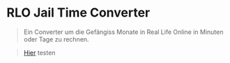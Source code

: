 # RLO Jail Time Converter

>Ein Converter um die Gefängiss Monate in Real Life Online in Minuten oder Tage zu rechnen.

> [Hier](https://mopsfl.github.io) testen
